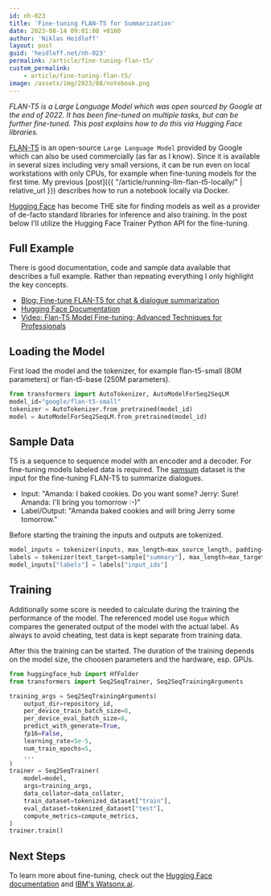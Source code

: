 ```yaml
---
id: nh-023
title: 'Fine-tuning FLAN-T5 for Summarization'
date: 2023-08-14 09:01:00 +0100
author: 'Niklas Heidloff'
layout: post
guid: 'heidloff.net/nh-023'
permalink: /article/fine-tuning-flan-t5/
custom_permalink:
    - article/fine-tuning-flan-t5/
image: /assets/img/2023/08/notebook.png
---
```


*FLAN-T5 is a Large Language Model which was open sourced by Google at the end of 2022. It has been fine-tuned on multiple tasks, but can be further fine-tuned. This post explains how to do this via Hugging Face libraries.*

[FLAN-T5](https://huggingface.co/docs/transformers/model_doc/flan-t5) is an open-source `Large Language Model` provided by Google which can also be used commercially (as far as I know). Since it is available in several sizes including very small versions, it can be run even on local workstations with only CPUs, for example when fine-tuning models for the first time. My previous [post]({{ "/article/running-llm-flan-t5-locally/" | relative_url }}) describes how to run a notebook locally via Docker.

[Hugging Face](https://huggingface.co/) has become THE site for finding models as well as a provider of de-facto standard libraries for inference and also training. In the post below I'll utilize the Hugging Face Trainer Python API for the fine-tuning.

## Full Example

There is good documentation, code and sample data available that describes a full example. Rather than repeating everything I only highlight the key concepts.

* [Blog: Fine-tune FLAN-T5 for chat & dialogue summarization](https://www.philschmid.de/fine-tune-flan-t5)
* [Hugging Face Documentation](https://huggingface.co/learn/nlp-course/chapter3/4?fw=tf)
* [Video: Flan-T5 Model Fine-tuning: Advanced Techniques for Professionals](https://www.youtube.com/watch?v=PZE_08Lshr4)

## Loading the Model

First load the model and the tokenizer, for example flan-t5-small (80M parameters) or flan-t5-base (250M parameters). 

```python
from transformers import AutoTokenizer, AutoModelForSeq2SeqLM
model_id="google/flan-t5-small"
tokenizer = AutoTokenizer.from_pretrained(model_id)
model = AutoModelForSeq2SeqLM.from_pretrained(model_id)
```

## Sample Data

T5 is a sequence to sequence model with an encoder and a decoder. For fine-tuning models labeled data is required. The [samsum](https://huggingface.co/datasets/samsum) dataset is the input for the fine-tuning FLAN-T5 to summarize dialogues.

* Input: "Amanda: I baked cookies. Do you want some? Jerry: Sure! Amanda: I'll bring you tomorrow :-)"	
* Label/Output: "Amanda baked cookies and will bring Jerry some tomorrow."

Before starting the training the inputs and outputs are tokenized.

```python
model_inputs = tokenizer(inputs, max_length=max_source_length, padding=padding, truncation=True)
labels = tokenizer(text_target=sample["summary"], max_length=max_target_length, padding=padding, truncation=True)
model_inputs["labels"] = labels["input_ids"]
```

## Training

Additionally some score is needed to calculate during the training the performance of the model. The referenced model use `Rogue` which compares the generated output of the model with the actual label. As always to avoid cheating, test data is kept separate from training data. 

After this the training can be started. The duration of the training depends on the model size, the choosen parameters and the hardware, esp. GPUs. 

```python
from huggingface_hub import HfFolder
from transformers import Seq2SeqTrainer, Seq2SeqTrainingArguments

training_args = Seq2SeqTrainingArguments(
    output_dir=repository_id,
    per_device_train_batch_size=8,
    per_device_eval_batch_size=8,
    predict_with_generate=True,
    fp16=False,
    learning_rate=5e-5,
    num_train_epochs=5,
    ...
)
trainer = Seq2SeqTrainer(
    model=model,
    args=training_args,
    data_collator=data_collator,
    train_dataset=tokenized_dataset["train"],
    eval_dataset=tokenized_dataset["test"],
    compute_metrics=compute_metrics,
)
trainer.train()
```

## Next Steps

To learn more about fine-tuning, check out the [Hugging Face documentation](https://huggingface.co/docs/transformers/training) and [IBM's Watsonx.ai](https://www.ibm.com/products/watsonx-ai).